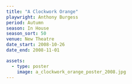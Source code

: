 ```yaml
---
title: "A Clockwork Orange"
playwright: Anthony Burgess
period: Autumn
season: In House
season_sort: 50
venue: New Theatre
date_start: 2008-10-26
date_end: 2008-11-01

assets:
  - type: poster
    image: a_clockwork_orange_poster_2008.jpg
---
```



